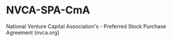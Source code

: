 # NVCA-SPA-CmA
National Venture Capital Association's - Preferred Stock Purchase Agreement (nvca.org)
